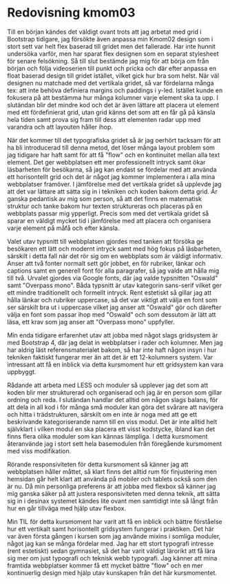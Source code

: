 ---
---

# Redovisning kmom03

Till en början kändes det väldigt ovant trots att jag arbetat med grid i Bootstrap tidigare, jag försökte även anpassa min Kmom02 design som i stort sett var helt flex baserad till gridet men det fallerade.
Har inte hunnit undersöka varför, men har sparat flex designen som en separat stylesheet för senare felsökning. Så till slut bestämde jag mig för att börja om från början och följa videoserien till punkt och pricka och där efter anpassa en float baserad design till gridet istället, vilket gick hur bra som helst. När väl designen nu matchade med det vertikala gridet, så var fördelarna många tex: att inte behöva definiera margins och paddings i y-led. Istället kunde en fokusera på att bestämma hur många kolumner varje element ska ta upp. I slutändan blir det mindre kod och det är även lättare att placera ut element med ett fördefinierat grid, utan grid känns det som att en får gå på känsla hela tiden samt prova sig fram till dess att elementen radar upp med varandra och att layouten håller ihop.

När det kommer till det typografiska gridet så är jag oerhört tacksam för att ha bli introducerad till denna metod, det löser många layout problem som jag tidigare har haft samt för att få "flow" och en kontinuitet mellan alla text element. Det ger webbplatsen ett mer professionellt intryck samt ökar läsbarheten för besökarna, så jag kan endast se fördelar med att använda ett horisontellt grid och det är något jag kommer implementera i alla mina webbplatser framöver. I jämförelse med det vertikala gridet så upplevde jag att det var lättare att sätta sig in i tekniken och koden bakom detta grid. Är ganska pedantisk av mig som person, så att det finns en matematisk struktur och tanke bakom hur texten struktureras och placeras på en webbplats passar mig ypperligt. Precis som med det vertikala gridet så sparar en väldigt mycket tid i jämförelse med att placera och organisera varje element på måfå och efter känsla.

Valet utav typsnitt till webbplatsen gjordes med tanken att försöka ge besökaren ett lätt och modernt intryck samt med hög fokus på läsbarheten, särskilt i detta fall när det rör sig om en webbplats som är väldigt informativ. Anser att två fonter normalt sett gör jobbet, en för rubriker, länkar och captions samt en generell font för alla paragrafer, så jag valde att hålla mig till två. Urvalet gjordes via Google fonts, där jag valde typsnitten "Oswald" samt "Overpass mono". Båda typsnitt är utav kategorin sans-serif vilket ger ett mindre traditionellt och formellt intryck. Rent estetiskt så gillar jag att hålla länkar och rubriker uppercase, så det var viktigt att välja en font som ser särskilt bra ut i uppercase vilket jag anser att "Oswald" gör och därefter välja en font som passar ihop med "Oswald" och som dessutom är lätt att läsa, ett krav som jag anser att "Overpass mono" uppfyller.

Min enda tidigare erfarenhet utav att jobba med något slags gridsystem är med Bootstrap 4, där jag delat in webbplatser i rader och kolumner. Men jag har aldrig läst referensmaterialet bakom, så har inte haft någon insyn i hur tekniken faktiskt fungerar mer än att det är ett 12-kolumners system. Var intressant att få en inblick via detta kursmoment hur ett gridsystem kan vara uppbyggt.

Rådande att arbeta med LESS och moduler så upplever jag det som att koden blir mer strukturerad och organiserad och jag är en person som gillar ordning och reda. I slutändan handlar det alltid om någon slags balans, för att dela in all kod i för många små moduler kan göra det svårare att navigera och hitta i trädstrukturen, särskilt om en inte är noga med att ge ett beskrivande kategoriserande namn till en viss modul. Det är inte alltid helt självklart i vilken modul en ska placera ett visst kodstycke, ibland kan det finns flera olika moduler som kan kännas lämpliga. I detta kursmoment återanvände jag i stort sett hela basemodulen från föregående kursmoment med viss modifikation.

Rörande responsiviteten för detta kursmoment så känner jag att webbplatsen håller måttet, så klart finns det alltid rum för finjustering men hemsidan går helt klart att använda på mobiler och tablets också som den är nu. Då min personliga preferens är att jobba med flexbox så känner jag mig ganska säker på att justera responsiviteten med denna teknik, att sätta sig in i desinax systemet kändes lite ovant men samtidigt inte så långt från hur en går tillväga med hjälp utav flexbox.

Min TIL för detta kursmoment har varit att få en inblick och bättre förståelse hur ett vertikalt samt horisontellt gridsystem fungerar i praktiken. Det här var även första gången i kursen som jag använde mixins i somliga moduler, något jag kan se många fördelar med. Jag har ett stort typografi intresse (rent estetiskt) sedan gymnasiet, så det har varit väldigt lärorikt att få lära sig mer om just typografi och teknisk webb typografi. Jag känner att mina framtida webbplatser kommer få ett mycket bättre "flow" och en mer kontinuerlig design med hjälp utav kunskapen från det här kursmomentet.
